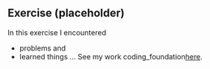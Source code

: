 ## Exercise (placeholder)

In this exercise I encountered
- problems
and
- learned things
...
See my work
coding_foundation[here](https://shenshenl.github.io/cdv-student/coding-exercises/placeholder/coding_foundation/).

<!-- See my work [here](https://leoneckert.github.io/cdv-student/coding-exercises/placeholder/website/). (note this link goes to GitHub Pages, the *public* face of this project)
̨ -->
